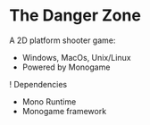 # The Danger Zone

A 2D platform shooter game:
- Windows, MacOs, Unix/Linux
- Powered by Monogame

! Dependencies
- Mono Runtime
- Monogame framework

